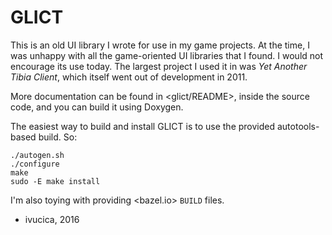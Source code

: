 # GLICT

This is an old UI library I wrote for use in my game projects. At the
time, I was unhappy with all the game-oriented UI libraries that I found.
I would not encourage its use today. The largest project I used it in
was *Yet Another Tibia Client*, which itself went out of development in
2011.

More documentation can be found in <glict/README>, inside the source
code, and you can build it using Doxygen.

The easiest way to build and install GLICT is to use the provided
autotools-based build. So:

    ./autogen.sh
    ./configure
    make
    sudo -E make install

I'm also toying with providing <bazel.io> `BUILD` files.

- ivucica, 2016
